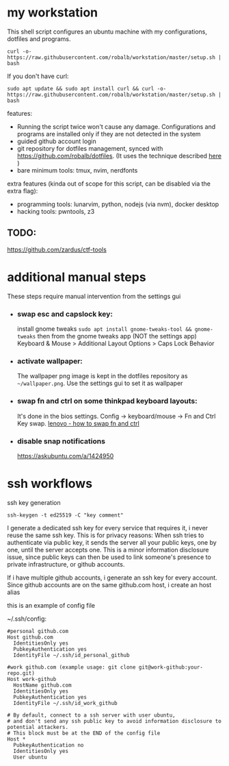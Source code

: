 # my workstation

This shell script configures an ubuntu machine with my configurations, dotfiles and programs.

    curl -o- https://raw.githubusercontent.com/robalb/workstation/master/setup.sh | bash


If you don't have curl:

    sudo apt update && sudo apt install curl && curl -o- https://raw.githubusercontent.com/robalb/workstation/master/setup.sh | bash

features:

- Running the script twice won't cause any damage. Configurations and programs are installed only if they are not detected in the system
- guided github account login
- git repository for dotfiles management, synced with https://github.com/robalb/dotfiles. (It uses the technique described [here](https://www.atlassian.com/git/tutorials/dotfiles) )
- bare minimum tools: tmux, nvim, nerdfonts

extra features (kinda out of scope for this script, can be disabled via the extra flag):

- programming tools: lunarvim, python, nodejs (via nvm), docker desktop
- hacking tools: pwntools, z3

## TODO:

https://github.com/zardus/ctf-tools

# additional manual steps

These steps require manual intervention from the settings gui

- ### swap esc and capslock key: 
  install gnome tweaks `sudo apt install gnome-tweaks-tool && gnome-tweaks` then from the gnome tweaks app (NOT the settings app) Keyboard & Mouse > Additional Layout Options > Caps Lock Behavior
- ### activate wallpaper:
  The wallpaper png image is kept in the dotfiles repository as `~/wallpaper.png`. Use the settings gui to set it as wallpaper
- ### swap fn and ctrl on some thinkpad keyboard layouts: 
  It's done in the bios settings. Config -> keyboard/mouse -> Fn and Ctrl Key swap. [lenovo - how to swap fn and ctrl](https://support.lenovo.com/gb/en/solutions/ht074187-how-to-swap-the-fn-function-and-ctrl-control-keyboard-keys-in-bios)
- ### disable snap notifications
  https://askubuntu.com/a/1424950

# ssh workflows

ssh key generation

`ssh-keygen -t ed25519 -C "key comment"`

I generate a dedicated ssh key for every service that requires it, i never reuse the same ssh key.
This is for privacy reasons:
When ssh tries to authenticate via public key, it sends the server all your public keys, one by one, until the server accepts one.
This is a minor information disclosure issue, since public keys can then be used to link someone's presence to private infrastructure, or github accounts.

If i have multiple github accounts, i generate an ssh key for every account.
Since github accounts are on the same github.com host, i create an host alias

this is an example of config file

 ~/.ssh/config:

    #personal github.com
    Host github.com
      IdentitiesOnly yes
      PubkeyAuthentication yes
      IdentityFile ~/.ssh/id_personal_github
    
    #work github.com (example usage: git clone git@work-github:your-repo.git)
    Host work-github
      HostName github.com
      IdentitiesOnly yes
      PubkeyAuthentication yes
      IdentityFile ~/.ssh/id_work_github

    # By default, connect to a ssh server with user ubuntu,
    # and don't send any ssh public key to avoid information disclosure to potential attackers.
    # This block must be at the END of the config file
    Host *
      PubkeyAuthentication no
      IdentitiesOnly yes
      User ubuntu

